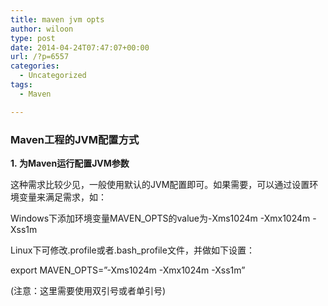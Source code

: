 ```yaml
---
title: maven jvm opts
author: wiloon
type: post
date: 2014-04-24T07:47:07+00:00
url: /?p=6557
categories:
  - Uncategorized
tags:
  - Maven

---
```

### Maven工程的JVM配置方式




****1. 为Maven运行配置JVM参数****




这种需求比较少见，一般使用默认的JVM配置即可。如果需要，可以通过设置环境变量来满足需求，如：




Windows下添加环境变量MAVEN_OPTS的value为-Xms1024m -Xmx1024m -Xss1m




Linux下可修改.profile或者.bash_profile文件，并做如下设置：




export MAVEN_OPTS=”-Xms1024m -Xmx1024m -Xss1m”




(注意：这里需要使用双引号或者单引号)